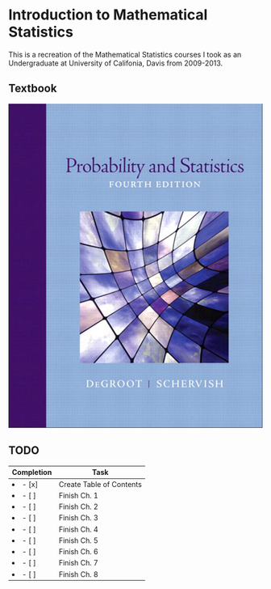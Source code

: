 # Introduction to Mathematical Statistics
This is a recreation of the Mathematical Statistics courses I took as an Undergraduate at University of Califonia, Davis from 2009-2013.

## Textbook
![image info](./images/degroot_schervish_text_cover.png)

## TODO
| Completion | Task |
| ---------- | ---- |
| <li>- [x] </li> | Create Table of Contents |
| <li>- [ ] </li> | Finish Ch. 1 |
| <li>- [ ] </li> | Finish Ch. 2 |
| <li>- [ ] </li> | Finish Ch. 3 |
| <li>- [ ] </li> | Finish Ch. 4 |
| <li>- [ ] </li> | Finish Ch. 5 |
| <li>- [ ] </li> | Finish Ch. 6 |
| <li>- [ ] </li> | Finish Ch. 7 |
| <li>- [ ] </li> | Finish Ch. 8 |


